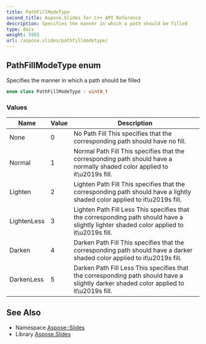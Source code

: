 ```yaml
---
title: PathFillModeType
second_title: Aspose.Slides for C++ API Reference
description: Specifies the manner in which a path should be filled
type: docs
weight: 5955
url: /aspose.slides/pathfillmodetype/
---
```

## PathFillModeType enum


Specifies the manner in which a path should be filled

```cpp
enum class PathFillModeType : uint8_t
```

### Values

| Name | Value | Description |
| --- | --- | --- |
| None | 0 | No Path Fill This specifies that the corresponding path should have no fill. |
| Normal | 1 | Normal Path Fill This specifies that the corresponding path should have a normally shaded color applied to it\\u2019s fill. |
| Lighten | 2 | Lighten Path Fill This specifies that the corresponding path should have a lightly shaded color applied to it\\u2019s fill. |
| LightenLess | 3 | Lighten Path Fill Less This specifies that the corresponding path should have a slightly lighter shaded color applied to it\\u2019s fill. |
| Darken | 4 | Darken Path Fill This specifies that the corresponding path should have a darker shaded color applied to it\\u2019s fill. |
| DarkenLess | 5 | Darken Path Fill Less This specifies that the corresponding path should have a slightly darker shaded color applied to it\\u2019s fill. |

## See Also

* Namespace [Aspose::Slides](../)
* Library [Aspose.Slides](../../)